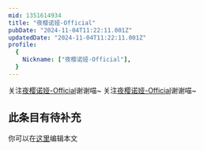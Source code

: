 ```yaml
---
mid: 1351614934
title: "夜樱诺娅-Official"
pubDate: "2024-11-04T11:22:11.001Z"
updatedDate: "2024-11-04T11:22:11.001Z"
profile:
  {
    Nickname: ["夜樱诺娅-Official"],
  }
---
```


关注[夜樱诺娅-Official](https://space.bilibili.com/1351614934)谢谢喵~ 关注[夜樱诺娅-Official](https://space.bilibili.com/1351614934)谢谢喵~

## 此条目有待补充
你可以在[这里](https://github.com/Yuhanawa/VTuber.ICU-Content/edit/master/v/夜樱诺娅-Official/index.md)编辑本文
